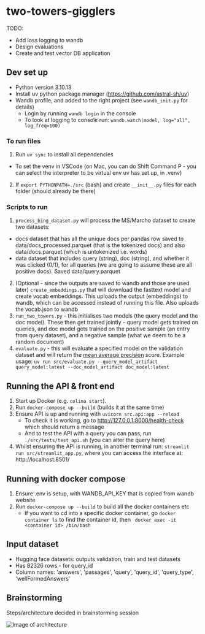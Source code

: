 # two-towers-gigglers
TODO: 
- Add loss logging to wandb
- Design evaluations
- Create and test vector DB application
## Dev set up
- Python version 3.10.13
- Install uv python package manager (https://github.com/astral-sh/uv)
- Wandb profile, and added to the right project (see `wandb_init.py` for details)
    - Login by running `wandb login` in the console
    - To look at logging to console run: `wandb.watch(model, log="all", log_freq=100)`

### To run files
1. Run `uv sync` to install all dependencies
- To set the venv in VSCode (on Mac, you can do Shift Command P - you can select the interpreter to be virtual env uv has set up, in .venv) 
2. If `export PYTHONPATH=./src` (bash) and create `__init__.py` files for each folder (should already be there)

### Scripts to run
1. `process_bing_dataset.py` will process the MS/Marcho dataset to create two datasets: 
- docs dataset that has all the unique docs per pandas row saved to data/docs_processed.parquet (that is the tokenized docs) and also data/docs.parquet (which is untokenized i.e. words)
- data dataset that includes query (string), doc (string), and whether it was clicked (0/1), for all queries (we are going to assume these are all positive docs). Saved data/query.parquet
2. (Optional - since the outputs are saved to wandb and those are used later) `create_embeddings.py` that will download the fasttext model and create vocab embeddings. This uploads the output (embeddings) to wandb, which can be accessed instead of running this file. Also uploads the vocab.json to wandb
3. `run_two_towers.py` - this initialises two models (the query model and the doc model). These then get trained jointly - query model gets trained on queries, and doc model gets trained on the positive sample (an entry from query dataset), and a negative sample (what we deem to be a random document)
4. `evaluate.py` - this will evaluate a specified model on the validation dataset and will return the [mean average precision](https://en.wikipedia.org/wiki/Evaluation_measures_(information_retrieval)#Mean_average_precision) score. Example usage: `uv run src/evaluate.py --query_model_artifact query_model:latest --doc_model_artifact doc_model:latest`

## Running the API & front end
1. Start up Docker (e.g. `colima start`). 
2. Run `docker-compose up --build` (builds it at the same time)
3. Ensure API is up and running with `uvicorn src.api:app --reload`
    - To check it is working, go to http://127.0.0.1:8000/health-check which should return a message
    - And to test the API with a query you can pass, run `./src/tests/test_api.sh` (you can alter the query here)
4. Whilst ensuring the API is running, in another terminal run: `streamlit run src/streamlit_app.py`, where you can access the interface at: http://localhost:8501/

## Running with docker compose
1. Ensure .env is setup, with WANDB_API_KEY that is copied from wandb website
2. Run `docker-compose up --build` to build all the docker containers etc
    - If you want to cd into a specific docker container, go `docker container ls` to find the container id, then ` docker exec -it <container id> /bin/bash`

## Input dataset
- Hugging face datasets: outputs validation, train and test datasets
- Has 82326 rows - for query_id
- Column names: 'answers', 'passages', 'query', 'query_id', 'query_type', 'wellFormedAnswers'


## Brainstorming
Steps/architecture decided in brainstorming session

![Image of architecture](https://github.com/user-attachments/assets/9713a5dc-d4bc-445e-a6fb-79a0049e9265)